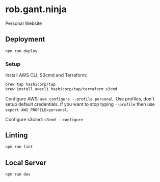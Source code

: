 # rob.gant.ninja

Personal Website

## Deployment

```sh
npm run deploy
```

### Setup

Install AWS CLI, S3cmd and Terraform:

```sh
brew tap hashicorp/tap
brew install awscli hashicorp/tap/terraform s3cmd
```

Configure AWS: `aws configure --profile personal`. Use profiles, don't setup default
credentials. If you want to stop typing `--profile` then use `export AWS_PROFILE=personal`.

Configure s3cmd: `s3cmd --configure`

## Linting

```sh
npm run lint
```

## Local Server

```sh
npm run dev
```
